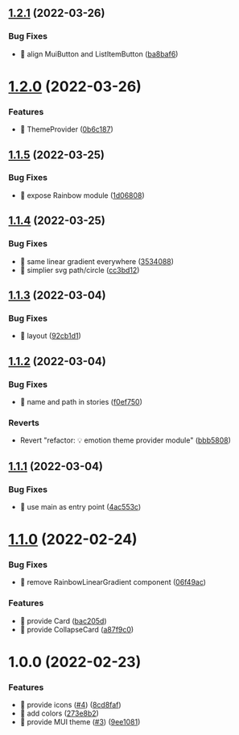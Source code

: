 ## [1.2.1](https://github.com/ctrlup-io/rainbow-react/compare/v1.2.0...v1.2.1) (2022-03-26)


### Bug Fixes

* 🐛 align MuiButton and ListItemButton ([ba8baf6](https://github.com/ctrlup-io/rainbow-react/commit/ba8baf634c8e36839f7a45774d2765a25b8bbc65))

# [1.2.0](https://github.com/ctrlup-io/rainbow-react/compare/v1.1.5...v1.2.0) (2022-03-26)


### Features

* 🎸 ThemeProvider ([0b6c187](https://github.com/ctrlup-io/rainbow-react/commit/0b6c187373bc08b674ab70c2947bcf41f5a36bbd))

## [1.1.5](https://github.com/ctrlup-io/rainbow-react/compare/v1.1.4...v1.1.5) (2022-03-25)


### Bug Fixes

* 🐛 expose Rainbow module ([1d06808](https://github.com/ctrlup-io/rainbow-react/commit/1d068089ec70324d3fd4542c81f6a8a892a09d61))

## [1.1.4](https://github.com/ctrlup-io/rainbow-react/compare/v1.1.3...v1.1.4) (2022-03-25)


### Bug Fixes

* 🐛 same linear gradient everywhere ([3534088](https://github.com/ctrlup-io/rainbow-react/commit/35340889b4b7e22c1fbbeddadcd420b20c14f451))
* 🐛 simplier svg path/circle ([cc3bd12](https://github.com/ctrlup-io/rainbow-react/commit/cc3bd12b054f9a276e854ee9a59f500d4c737e34))

## [1.1.3](https://github.com/ctrlup-io/rainbow-react/compare/v1.1.2...v1.1.3) (2022-03-04)


### Bug Fixes

* 🐛 layout ([92cb1d1](https://github.com/ctrlup-io/rainbow-react/commit/92cb1d182118564e26fc647d89dccc5a8fdab6df))

## [1.1.2](https://github.com/ctrlup-io/rainbow-react/compare/v1.1.1...v1.1.2) (2022-03-04)


### Bug Fixes

* 🐛 name and path in stories ([f0ef750](https://github.com/ctrlup-io/rainbow-react/commit/f0ef750e73b84b8d871bdfeee78f0b1d4d01e2ef))


### Reverts

* Revert "refactor: 💡 emotion theme provider module" ([bbb5808](https://github.com/ctrlup-io/rainbow-react/commit/bbb580848e5df025d3d541afa2980d21e86bec25))

## [1.1.1](https://github.com/ctrlup-io/rainbow-react/compare/v1.1.0...v1.1.1) (2022-03-04)


### Bug Fixes

* 🐛 use main as entry point ([4ac553c](https://github.com/ctrlup-io/rainbow-react/commit/4ac553c27fbd75b59dc4eddc7fff1c54f0cebc41))

# [1.1.0](https://github.com/ctrlup-io/rainbow-react/compare/v1.0.0...v1.1.0) (2022-02-24)


### Bug Fixes

* 🐛 remove RainbowLinearGradient component ([06f49ac](https://github.com/ctrlup-io/rainbow-react/commit/06f49ac7d1a1b6911c5037ffd2d6d6adc74c74ce))


### Features

* 🎸 provide Card ([bac205d](https://github.com/ctrlup-io/rainbow-react/commit/bac205dcb128f22ad2cb6e314059039699e831fc))
* 🎸 provide CollapseCard ([a87f9c0](https://github.com/ctrlup-io/rainbow-react/commit/a87f9c0b32116fb5d329b99b03eb9b37daf6d95d))

# 1.0.0 (2022-02-23)


### Features

*  🎸 provide icons ([#4](https://github.com/ctrlup-io/rainbow-react/issues/4)) ([8cd8faf](https://github.com/ctrlup-io/rainbow-react/commit/8cd8faf9d283a0290f16691a275ee3e636be6b54))
* 🎸 add colors ([273e8b2](https://github.com/ctrlup-io/rainbow-react/commit/273e8b2f29d03b6d442a3eb73978b4e34bf69349))
* 🎸 provide MUI theme ([#3](https://github.com/ctrlup-io/rainbow-react/issues/3)) ([9ee1081](https://github.com/ctrlup-io/rainbow-react/commit/9ee1081c4b5f808fd0ce0805d5b1ce08f45ea1de))
